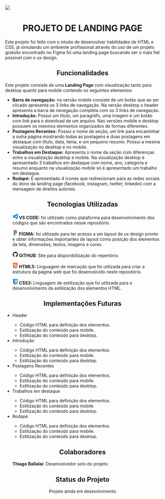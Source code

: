 <img src="https://www.alura.com.br/artigos/assets/html-css-js/html-css-e-js-definicoes.png">
<h1 align="center"> PROJETO DE LANDING PAGE </h1>
<p>Este projeto foi feito com o intuito de desenvolver habilidades de HTML e CSS, já simulando um ambiente profissional através do uso de um projeto gratuito encontrado no Figma foi uma landing page buscando ser o mais fiel possível com o ux design.</p>

<h2 align="center">Funcionalidades</h2>
<p>Este projeto consiste de uma <strong>Landing Page</strong> com visualização tanto para desktop quanto para mobile contendo os seguintes elementos:</p>
<ul>
    <li><strong>Barra de navegação:</strong> na versão mobile consiste de um botão que ao ser clicado apresenta os 3 links de navegação. Na versão desktop o header apresenta a barra de navegação completa com os 3 links de navegação.</li>
    <li><strong>Introdução:</strong> Possui um título, um paragráfo, uma imagem e um botão com link para o download de um arquivo. Nas versões mobile e desktop possuem os mesmos elementos organizados de formas diferentes.</li>
    <li><strong>Postagens Recentes:</strong> Possui o nome da seção, um link para encaminhar a outra página mostrando todas as postagens e duas postagens em destaque com título, data, tema, e um pequeno resumo. Possui a mesma visualização no desktop e no mobile.</li>
    <li><strong>Trabalhos em Destaque:</strong> Apresenta o nome da seção com diferenças entre a visualização desktop e mobile. Na visualização desktop é apresentado 3 trabalhos em destaque com nome, ano, categoria e resumo enquanto na visualização mobile só é apresentado um trabalho em destaque.</li>
    <li><strong>Rodapé:</strong> É apresentado 4 ícones que redirecionam para as redes sociais do dono da landing page (facebook, instagram, twitter, linkedin) com a mensagem de direitos autorais.</li>
</ul>
<h2 align="center">Tecnologias Utilizadas</h2>
<ul style="list-style-type:none;">
    <li style="margin-bottom:15px;"><img src="./assets/icons/vscode-original.svg" style="width:18px;"><strong> VS CODE:</strong> foi utilizado como plataforma para desenvolvimento dos códigos que são encontrados nesse repositório.</li>
    <li style="margin-bottom:15px;"><img src="./assets/icons/figma-original.svg" style="width:18px;"><strong> FIGMA:</strong> foi utilizado para ter acesso a um layout de ux design pronto e obter informações importantes de layout como posição dos elementos da tela, dimensões, textos, imagens e cores.</li>
    <li style="margin-bottom:15px;"><img src="./assets/icons/github-original.svg" style="width:18px;"><strong> GITHUB:</strong> Site para disponibilização do repertório.</li>
    <li style="margin-bottom:15px;"><img src="./assets/icons/html5-original.svg" style="width:18px;"><strong> HTML5:</strong> Linguagem de marcação que foi utilizada para criar a estrutura da página web que foi desenvolvido neste repositório.</li>
    <li style="margin-bottom:15px;"><img src="./assets/icons/css3-original.svg" style="width:18px;"><strong> CSS3:</strong> Linguagem de estilização que foi utilizada para o desenvolvimento da estilização dos elementos HTML.</li>


</ul>
<h2 align="center">Implementações Futuras</h2>
<ul>
    <li>Header</li>
    <ul>
        <li>Código HTML para definição dos elementos.</li>
        <li>Estilização do conteúdo para mobile.</li>
        <li>Estilização do conteúdo para desktop.</li>
    </ul>
    <li>Introdução</li>
    <ul>
        <li>Código HTML para definição dos elementos.</li>
        <li>Estilização do conteúdo para mobile.</li>
        <li>Estilização do conteúdo para desktop.</li>
    </ul>
        <li>Postagens Recentes</li>
    <ul>
        <li>Código HTML para definição dos elementos.</li>
        <li>Estilização do conteúdo para mobile.</li>
        <li>Estilização do conteúdo para desktop.</li>
    </ul>
    <li>Trabalhos em destaque</li>
    <ul>
        <li>Código HTML para definição dos elementos.</li>
        <li>Estilização do conteúdo para mobile.</li>
        <li>Estilização do conteúdo para desktop.</li>
    </ul>
    <li>Rodapé</li>
    <ul>
        <li>Código HTML para definição dos elementos.</li>
        <li>Estilização do conteúdo para mobile.</li>
        <li>Estilização do conteúdo para desktop.</li>
    </ul>
</ul>
<h2 align="center">Colaboradores</h2>
<ul style="list-style-type:none">
    <li><strong>Thiago Ballalai:</strong> Desenvolvedor solo do projeto.</li>
</ul>
<h2 align="center">Status do Projeto</h2>
<p align="center">Projeto ainda em desevolvimento</p>